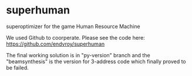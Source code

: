 # superhuman
superoptimizer for the game Human Resource Machine

We used Github to coorperate. Please see the code here: https://github.com/endvroy/superhuman

The final working solution is in "py-version" branch and the "beamsynthesis" is the version for 3-address code which finally proved to be failed.
